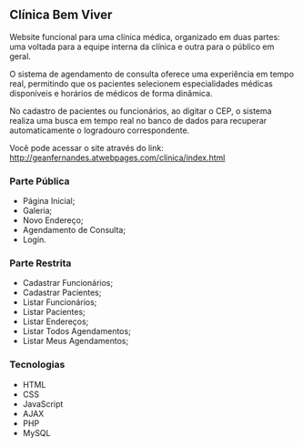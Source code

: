 ## Clínica Bem Viver

Website funcional para uma clínica médica, organizado em duas partes: uma voltada para a equipe interna da clínica e outra para o público em geral.

O sistema de agendamento de consulta oferece uma experiência em tempo real, permitindo que os pacientes selecionem especialidades médicas disponíveis e horários de médicos de forma dinâmica. 

No cadastro de pacientes ou funcionários, ao digitar o CEP, o sistema realiza uma busca em tempo real no banco de dados para recuperar automaticamente o logradouro correspondente.


Você pode acessar o site através do link: http://geanfernandes.atwebpages.com/clinica/index.html

### Parte Pública

- Página Inicial;
- Galeria;
- Novo Endereço;
- Agendamento de Consulta;
- Login.

### Parte Restrita
- Cadastrar Funcionários;
- Cadastrar Pacientes;
- Listar Funcionários;
- Listar Pacientes;
- Listar Endereços;
- Listar Todos Agendamentos;
- Listar Meus Agendamentos;

### Tecnologias 
- HTML
- CSS
- JavaScript
- AJAX
- PHP 
- MySQL
